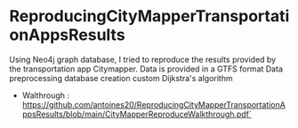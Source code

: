 # ReproducingCityMapperTransportationAppsResults
Using Neo4j graph database, I tried to reproduce the results provided by the transportation app Citymapper.
Data is provided in a GTFS format 
Data preprocessing
database creation
custom Dijkstra's algorithm 
- Walthrough : https://github.com/antoines20/ReproducingCityMapperTransportationAppsResults/blob/main/CityMapperReproduceWalkthrough.pdf`
